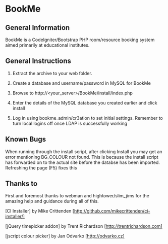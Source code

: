 BookMe
======================

General Information
--------------------

BookMe is a CodeIgniter/Bootstrap PHP room/resource booking system aimed primarily
at educational institutes.


General Instructions
---------------------

1. Extract the archive to your web folder.

2. Create a database and username/password in MySQL for BookMe

3. Browse to http://<your_server>/BookMe/install/index.php

4. Enter the details of the MySQL database you created earlier and click install

5. Log in using bookme_admin/cr3ation to set initial settings.  Remember to turn
local logins off once LDAP is successfully working


Known Bugs
---------------------

When running through the install script, after clicking Install you may get an error
mentioning BG_COLOUR not found.  This is because the install script has forwarded on to
the actual site before the databse has been imported.  
Refreshing the page (F5) fixes this

Thanks to
---------------------

First and foremost thanks to webman and hightower/slim_jims for the amazing help
and guidance during all of this.

[CI Installer] by Mike Crittenden [http://github.com/mikecrittenden/ci-installer/]

[jQuery timepicker addon] by Trent Richardson [http://trentrichardson.com]

[jscript colour picker] by Jan Odvarko [http://odvarko.cz]